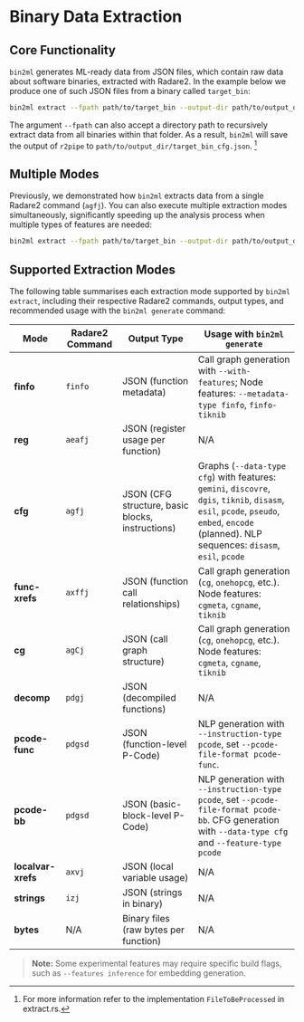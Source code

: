 # Binary Data Extraction
## Core Functionality
`bin2ml` generates ML-ready data from JSON files, which contain raw data about software binaries, extracted with Radare2. In the example below we produce one of such JSON files from a binary called `target_bin`: 

```bash
bin2ml extract --fpath path/to/target_bin --output-dir path/to/output_dir --modes cfg
``` 

The argument `--fpath` can also accept a directory path to recursively extract data from all binaries within that folder. As a result, `bin2ml` will save the output of `r2pipe` to `path/to/output_dir/target_bin_cfg.json`. [^extractsource]

[^extractsource]: For more information refer to the implementation `FileToBeProcessed` in extract.rs.

## Multiple Modes
Previously, we demonstrated how `bin2ml` extracts data from a single Radare2 command (`agfj`). You can also execute multiple extraction modes simultaneously, significantly speeding up the analysis process when multiple types of features are needed:
```bash
bin2ml extract --fpath path/to/target_bin --output-dir path/to/output_dir --modes cfg decomp strings
```

## Supported Extraction Modes

The following table summarises each extraction mode supported by `bin2ml extract`, including their respective Radare2 commands, output types, and recommended usage with the `bin2ml generate` command:

| Mode             | Radare2 Command      | Output Type       | Usage with `bin2ml generate`                                  |
|------------------|----------------------|------------------|-------------------------------------------------------------|
| **finfo**        | `finfo`            | JSON (function metadata) | Call graph generation with `--with-features`; Node features: `--metadata-type finfo`, `finfo-tiknib` |
| **reg**          | `aeafj`               | JSON (register usage per function) | N/A |
| **cfg**          | `agfj`                | JSON (CFG structure, basic blocks, instructions) | Graphs (`--data-type cfg`) with features: `gemini`, `discovre`, `dgis`, `tiknib`, `disasm`, `esil`, `pcode`, `pseudo`, `embed`, `encode` (planned). NLP sequences: `disasm`, `esil`, `pcode` |
| **func-xrefs**   | `axffj` | JSON (function call relationships) | Call graph generation (`cg`, `onehopcg`, etc.). Node features: `cgmeta`, `cgname`, `tiknib` |
| **cg**           | `agCj`                | JSON (call graph structure) | Call graph generation (`cg`, `onehopcg`, etc.). Node features: `cgmeta`, `cgname`, `tiknib` |
| **decomp**       | `pdgj` | JSON (decompiled functions) | N/A |
| **pcode-func**   | `pdgsd` | JSON (function-level P-Code) | NLP generation with `--instruction-type pcode`, set `--pcode-file-format pcode-func`. |
| **pcode-bb**     | `pdgsd` | JSON (basic-block-level P-Code) | NLP generation with `--instruction-type pcode`, set `--pcode-file-format pcode-bb`. CFG generation with `--data-type cfg` and `--feature-type pcode` |
| **localvar-xrefs** | `axvj` | JSON (local variable usage) | N/A |
| **strings**      | `izj`                 | JSON (strings in binary) | N/A |
| **bytes**        | N/A | Binary files (raw bytes per function) | N/A |

> **Note:** Some experimental features may require specific build flags, such as `--features inference` for embedding generation.

